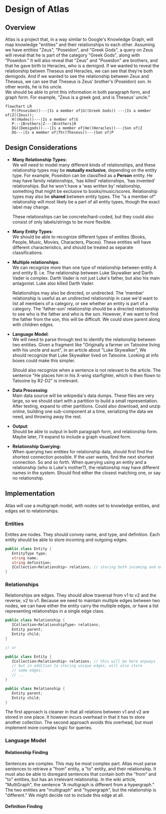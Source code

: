 # Design of Atlas

## Overview

Atlas is a project that, in a way similar to Google's Knowledge Graph, will map knowledge "entities" and their
relationships to each other. Assuming we have entities "Zeus", "Poseidon", and "Greek Gods", a query on Zeus
will reveal that he is part of the category "Greek Gods", along with "Poseidon." It will also reveal that 
"Zeus" and "Poseidon" are brothers, and that he gave birth to Heracles, who is a demigod. If we wanted to reveal the relationship betwen Theseus and Heracles, we can see that they're both demigods. And if we wanted to see the relationship between Zeus and Theseus, we can see that Theseus is Zeus' brother's (Poseidon) son. In other words, he is his uncle. \
We should be able to print this information in both paragraph form, and graph form. For example, "Zeus is a greek god, and is Theseus' uncle."

```mermaid
flowchart LR
   P((Poseidon))---|Is a member of|G((Greek Gods)) ---|Is a member of|Z((Zeus));
   H((Hades))---|Is a member of|G
   P---|Brothers|Z---|Brothers|H
   DG((Demigods))---|Is a member of|He((Heracles))---|Son of|Z
   DG---|Is a member of|Th((Theseus))---|Son of|P
```

## Design Considerations
* **Many Relationship Types:** \
   We will need to model many different kinds of relationships, 
   and these relationship types may be **mutually exclusive**, depending on the entity type. 
   For example, Poseidon can be classified as a **Person** entity. 
   He may have family relationships, 'has killed' relationships, 'has invented' relationships. 
   But he won't have a 'was written by' relationship, something that might be 
   exclusive to books/music/scores. Relationship types may also be **shared** between entity 
   types. The "is a member of" relationship will most likely be a part of all entity types, 
   though the exact label may change.

   These relationships can be concrete/hard-coded, but they could also consist of only 
   labels/strings to be more flexible.

* **Many Entity Types**: \
   We should be able to recognize different types of entities (Books, People, Music, 
   Movies, Characters, Places). These entities will have different characteristics, and 
   should be treated as separate classifications.

* **Multiple relationships**: \
   We can recognize more than one type of relationship between entity A and entity B. 
   i.e. The relationship between Luke Skywalker and Darth Vader is complex. Darth Vader is 
   not just Luke's father, but also his main antagonist. Luke also killed Darth Vader.

   Relationships may also be directed, or undirected. The 'member' relationship is useful
   as an undirected relationship in case  we'd want to list all members of a category,
   or see whether an entity is part of a category. The 'father-son' relationship should
   be a directed relationship to see who is the father and who is the son. However, if we want
   to find the father from the son, this will be difficult. We could store parent along with
   children edges.

* **Language Model**: \
   We will need to parse through text to identify the relationship between two entities. 
   Given a fragment like "Originally a farmer on Tatooine living with his uncle and aunt", in an
   article about "Luke Skywalker", We should recognize that Luke Skywalker lived on Tatooine.
   Looking at info boxes could make this simpler. 

   Should also recognize when a sentence is not relevant to the article. The sentence 
   "He places him in his X-wing starfighter, which is then flown to Tatooine by R2-D2" is
   irrelevant.

* **Data Processing**: \
   Main data source will be wikipedia's data dumps. These files are very large, so we should
   start with a partition to build a small representation. After testing, expand to 
   other partitions. Could also download, and unzip online, building one sub-component
   at a time, serializing the data we need, and throwing away the rest.

* **Output**: \
   Should be able to output in both paragraph form, and relationship form. Maybe later, 
   I'll expand to include a graph visualized form. 

* **Relationship Querying:** \
   When querying two entities for relationship data, should first find the shortest connection
   possible. If the user wants, find the next shortest connection. So and so forth. When querying
   using an entity and a relationship (who is Luke's mother?), the relationship may have different
   names in the system. Should find either the closest matching one, or say no relationship. 

## Implementation

Atlas will use a multigraph model, with nodes set to knowledge entities, and edges set 
to relationships.

### Entities

Entites are nodes. They should convey name, and type, and definition. Each entity should be able 
to store incoming and outgoing edges.

```csharp
public class Entity {
   EntityType type;
   string name;
   string definition;
   ICollection<Relationship> relations; // storing both incoming and outgoing
}
```

### Relationships

Relationships are edges. They should allow traversal from v1 to v2 and the reverse, v2 to v1. 
Because we need to maintain multiple edges between two nodes, we can have either the entity 
carry the multiple edges, or have a list representing relationships in a single edge class.

```csharp
public class Relationship {
   ICollection<RelationshipType> relations;
   Entity parent;
   Entity child;
}

// or 

public class Entity {
   ICollection<Relationship> relations; // this will be here anyways
   // but in addition to storing unique edges, will also store 
   // same edges.
   // ...
}

public class Relationship {
   Entity parent;
   Entity child;
}
```

The first approach is cleaner in that all relations between v1 and v2 are stored in one place.
It however incurs overhead in that it has to store another collection. The second
approach avoids this overhead, but must implement more complex logic for queries.

### Language Model

#### Relationship Finding

Sentences are complex. This may be most complex part. Atlas must parse sentences to retrieve
a "from" entity, a "to" entity, and their relationship. It must also be able to disregard 
sentences that contain both the "from" and "to" entities, but has an irrelevant relationship.
In the wiki article, "MultiGraph", the sentence "A multigraph is different from a hypergraph."
The two entities are "multigraph" and "hypergraph", but the relationship is "different." 
We might decide not to include this edge at all. 

#### Definition Finding
